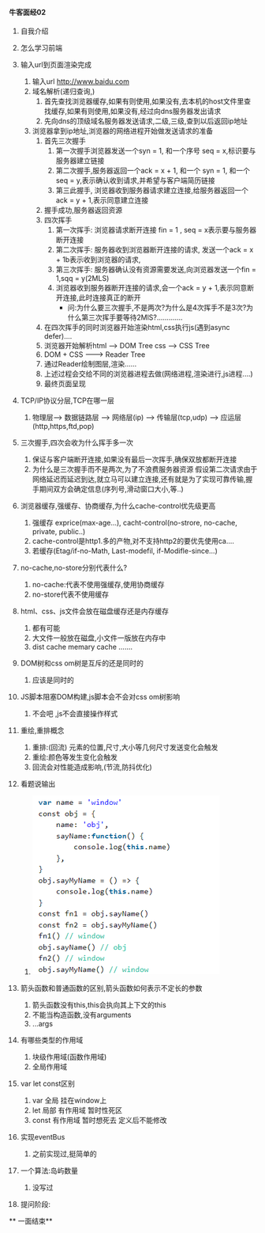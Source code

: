 #### 牛客面经02
1. 自我介绍
2. 怎么学习前端
3. 输入url到页面渲染完成
   1. 输入url http://www.baidu.com
   2. 域名解析(递归查询,)
      1. 首先查找浏览器缓存,如果有则使用,如果没有,去本机的host文件里查找缓存,如果有则使用,如果没有,经过向dns服务器发出请求
      2. 先向dns的顶级域名服务器发送请求,二级,三级,查到以后返回ip地址
   3. 浏览器拿到ip地址,浏览器的网络进程开始做发送请求的准备
      1. 首先三次握手
         1. 第一次握手浏览器发送一个syn = 1, 和一个序号 seq = x,标识要与服务器建立链接
         2. 第二次握手,服务器返回一个ack = x + 1, 和一个 syn =  1, 和一个 seq = y,表示确认收到请求,并希望与客户端简历链接
         3. 第三此握手, 浏览器收到服务器请求建立连接,给服务器返回一个ack = y + 1,表示同意建立连接
      2. 握手成功,服务器返回资源
      3. 四次挥手
         1. 第一次挥手: 浏览器请求断开连接 fin = 1 , seq = x表示要与服务器断开连接
         2. 第二次挥手: 服务器收到浏览器断开连接的请求, 发送一个ack = x + 1b表示收到浏览器的请求,
         3. 第三次挥手: 服务器确认没有资源需要发送,向浏览器发送一个fin = 1,sqq = y(2MLS)
         4. 浏览器收到服务器断开连接的请求,会一个ack = y + 1,表示同意断开连接,此时连接真正的断开
            - 问:为什么要三次握手,不是两次?为什么是4次挥手不是3次?为什么第三次挥手要等待2MlS?.............
      4. 在四次挥手的同时浏览器开始渲染html,css执行js(遇到async defer)....
      5. 浏览器开始解析html --> DOM Tree css --> CSS Tree
      6. DOM + CSS ---> Reader Tree
      7. 通过Reader绘制图层,渲染......
      8. 上述过程会交给不同的浏览器进程去做(网络进程,渲染进行,js进程....)
      9. 最终页面呈现

4. TCP/IP协议分层,TCP在哪一层
   1. 物理层--> 数据链路层 --> 网络层(ip) --> 传输层(tcp,udp) --> 应运层(http,https,ftd,pop)
5. 三次握手,四次会收为什么挥手多一次
   1. 保证与客户端断开连接,如果没有最后一次挥手,确保双放都断开连接
   2. 为什么是三次握手而不是两次,为了不浪费服务器资源 假设第二次请求由于网络延迟而延迟到达,就立马可以建立连接,还有就是为了实现可靠传输,握手期间双方会确定信息(序列号,滑动窗口大小,等..)
6. 浏览器缓存,强缓存、协商缓存,为什么cache-control优先级更高
   1. 强缓存 exprice(max-age...), cacht-control(no-strore, no-cache, private, public..)
   2. cache-control是http1.多的产物,对不支持http2的要优先使用ca....
   3. 若缓存(Etag/if-no-Math, Last-modefil, if-Modifle-since...)
7. no-cache,no-store分别代表什么?
   1. no-cache:代表不使用强缓存,使用协商缓存
   2. no-store代表不使用缓存
8. html、css、js文件会放在磁盘缓存还是内存缓存
   1. 都有可能
   2. 大文件一般放在磁盘,小文件一版放在内存中
   3. dist cache memary cache .......
9. DOM树和css om树是互斥的还是同时的
   1. 应该是同时的
10. JS脚本阻塞DOM构建,js脚本会不会对css om树影响
    1. 不会吧 ,js不会直接操作样式
11. 重绘,重排概念
    1. 重排:(回流) 元素的位置,尺寸,大小等几何尺寸发送变化会触发
    2. 重绘:颜色等发生变化会触发
    3. 回流会对性能造成影响,(节流,防抖优化)
12. 看题说输出
    1. ![截图](../mdimg/this%E9%97%AE%E9%A2%98.png)
13. 箭头函数和普通函数的区别,箭头函数如何表示不定长的参数
    1. 箭头函数没有this,this会执向其上下文的this
    2. 不能当构造函数,没有arguments
    3. ...args
14. 有哪些类型的作用域
    1. 块级作用域(函数作用域)
    2. 全局作用域
15. var let const区别
    1. var 全局 挂在window上
    2. let 局部 有作用域 暂时性死区
    3. const 有作用域 暂时想死去 定义后不能修改
16. 实现eventBus
    1. 之前实现过,挺简单的
17. 一个算法:岛屿数量
    1. 没写过
18. 提问阶段:

** 一面结束**